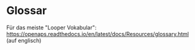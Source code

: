# Glossar

Für das meiste "Looper Vokabular": https://openaps.readthedocs.io/en/latest/docs/Resources/glossary.html (auf englisch)
